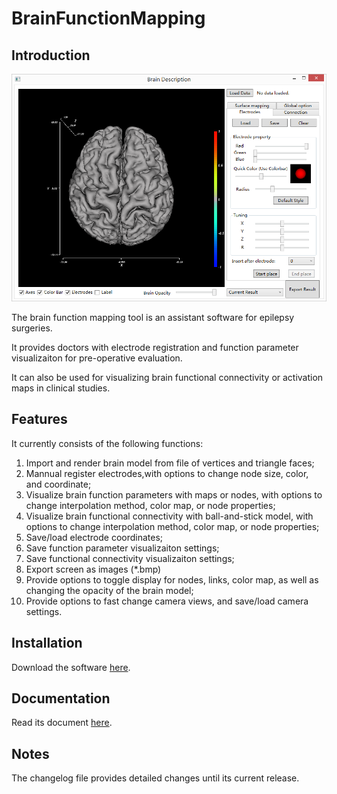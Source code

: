 BrainFunctionMapping
====================

## Introduction

![overview](./images/mainwindow.png)

The brain function mapping tool is an assistant software for epilepsy surgeries.

It provides doctors with electrode registration and function parameter visualizaiton for pre-operative evaluation.

It can also be used for visualizing brain functional connectivity or activation maps in clinical studies.

## Features

It currently consists of the following functions:

1. Import and render brain model from file of vertices and triangle faces;
2. Mannual register electrodes,with options to change node size, color, and coordinate;
3. Visualize brain function parameters with maps or nodes, with options to change interpolation method, color map, or node properties;
4. Visualize brain functional connectivity with ball-and-stick model, with options to change interpolation method, color map, or node properties;
5. Save/load electrode coordinates;
6. Save function parameter visualizaiton settings;
7. Save functional connectivity visualizaiton settings;
8. Export screen as images (*.bmp)
9. Provide options to toggle display for nodes, links, color map, as well as changing the opacity of the brain model;
10. Provide options to fast change camera views, and save/load camera settings.



## Installation
Download the software [here](https://github.com/redyjq/BrainFunctionMapping/releases).

## Documentation
Read its document [here](http://wylmer_cn.gitbooks.io/brain-function-mapping-tool-document/content/).

## Notes
The changelog file provides detailed changes until its current release.
